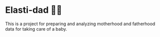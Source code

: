 # Elasti-dad 👨‍🍼
This is a project for preparing and analyzing motherhood and fatherhood data for taking care of a baby. 
